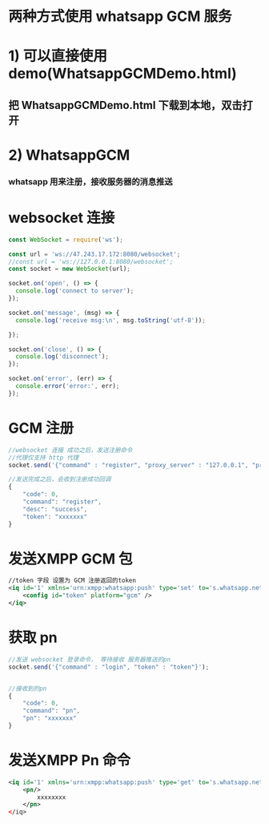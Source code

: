 # 两种方式使用 whatsapp GCM 服务
# 1) 可以直接使用demo(WhatsappGCMDemo.html)
   ## 把 WhatsappGCMDemo.html 下载到本地，双击打开
# 2) WhatsappGCM
### whatsapp 用来注册，接收服务器的消息推送
#  websocket 连接
````js
const WebSocket = require('ws');

const url = 'ws://47.243.17.172:8080/websocket';
//const url = 'ws://127.0.0.1:8080/websocket';
const socket = new WebSocket(url);

socket.on('open', () => {
  console.log('connect to server');
});

socket.on('message', (msg) => {
  console.log('receive msg:\n', msg.toString('utf-8'));

});

socket.on('close', () => {
  console.log('disconnect');
});

socket.on('error', (err) => {
  console.error('error:', err);
});

````
#  GCM 注册
````js
//websocket 连接 成功之后，发送注册命令
//代理仅支持 http 代理
socket.send('{"command" : "register", "proxy_server" : "127.0.0.1", "proxy_port" : 1080}');

//发送完成之后，会收到注册成功回调
{
	"code": 0,
	"command": "register",
	"desc": "success",
	"token": "xxxxxxx"
}
````

#  发送XMPP GCM 包
````xml
//token 字段 设置为 GCM 注册返回的token
<iq id='1' xmlns='urn:xmpp:whatsapp:push' type='set' to='s.whatsapp.net'>
	<config id="token" platform="gcm" />
</iq>

````

#  获取 pn
````js
//发送 websocket 登录命令， 等待接收 服务器推送的pn
socket.send('{"command" : "login", "token" : "token"}');


//接收到的pn
{
	"code": 0,
	"command": "pn",
	"pn": "xxxxxxx"
}
````

# 发送XMPP Pn 命令

````xml
<iq id='1' xmlns='urn:xmpp:whatsapp:push' type='get' to='s.whatsapp.net'>
	<pn/>
        xxxxxxxx
    </pn>
</iq>

````